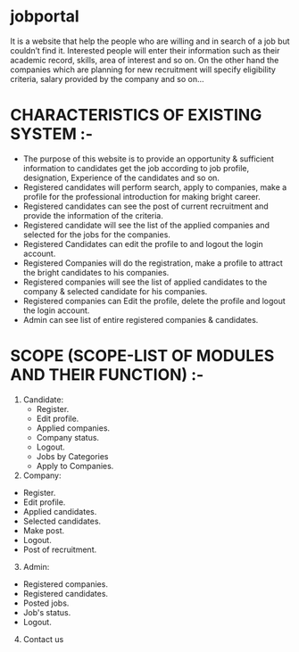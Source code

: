 # jobportal
It is a website that help the people who are willing and in search of a job but couldn’t find it. 
Interested people will enter their information such as their academic record, skills, area of interest and so on. 
On the other hand the companies which are planning for new recruitment will specify eligibility criteria, salary provided by the company and so on...

# CHARACTERISTICS OF EXISTING SYSTEM :-
- The purpose of this website is to provide an opportunity & sufficient information to candidates get the job according to job profile, designation, Experience of the candidates and so on. 
- Registered candidates will perform search, apply to companies, make a profile for the professional introduction for making bright career.
- Registered candidates can see the post of current recruitment and provide the information of the criteria.
- Registered candidate will see the list of the applied companies and selected for the jobs for the companies. 
- Registered Candidates can edit the profile to and logout the login account. 
- Registered Companies will do the registration, make a profile to attract the bright candidates to his companies. 
- Registered companies will see the list of applied candidates to the company & selected candidate for his companies. 
- Registered companies can Edit the profile, delete the profile and logout the login account.
- Admin can see list of entire registered companies & candidates.

# SCOPE (SCOPE-LIST OF MODULES AND THEIR FUNCTION) :- 
1. Candidate: 
   - Register.
   - Edit profile.
   - Applied companies. 
   - Company status.
   - Logout. 
   - Jobs by Categories 
   - Apply to Companies.
2. Company: 
  - Register. 
  - Edit profile. 
  - Applied candidates. 
  - Selected candidates. 
  - Make post.
  - Logout.
  - Post of recruitment. 
3. Admin:
  - Registered companies. 
  - Registered candidates.
  - Posted jobs. 
  - Job's status.
  - Logout. 
4. Contact us
